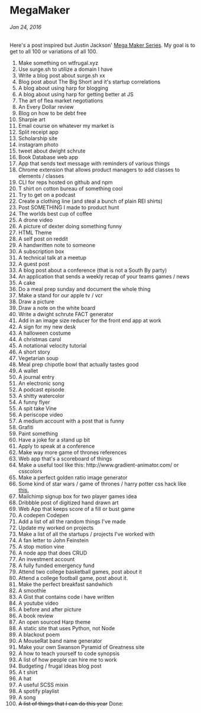 # MegaMaker
###### Jan 24, 2016

Here's a post inspired but Justin Jackson' <a href="http://megamaker.co/">Mega Maker Series</a>. My goal is to get to all 100 or variations of all 100.

<ol>
    <li>Make something on wtfrugal.xyz</li>
    <li>Use surge.sh to utilize a domain I have </li>
    <li>Write a blog post about surge.sh xx   </li>
    <li>Blog post about The Big Short and it's startup correlations </li>
    <li>A blog about using harp for blogging</li>
    <li>A blog about using harp for getting better at JS</li>
    <li>The art of flea market negotiations</li>
    <li>An Every Dollar review</li>
    <li>Blog on how to be debt free</li>
    <li>Sharpie art</li>
    <li>Email course on whatever my market is</li>
    <li>Split receipt app</li>
    <li>Scholarship site</li>
    <li>instagram photo</li>
    <li>tweet about dwight schrute</li>
    <li>Book Database web app</li>
    <li>App that sends text message with reminders of various things</li>
    <li>Chrome extension that allows product managers to add classes to elements / classes</li>
    <li>CLI for reps hosted on github and npm</li>
    <li>T shirt on cotton bureau of something cool</li>
    <li>Try to get on a podcast</li>
    <li>Create a clothing line (and steal a bunch of plain REI shirts)</li>
    <li>Post SOMETHING I made to product hunt</li>
    <li>The worlds best cup of coffee</li>
    <li>A drone video </li>
    <li>A picture of dexter doing something funny</li>
    <li>HTML Theme</li>
    <li>A self post on reddit</li>
    <li>A handwritten note to someone</li>
    <li>A subscription box </li>
    <li>A technical talk at a meetup </li>
    <li>A guest post</li>
    <li>A blog post about a conference (that is not a South By party)</li>
    <li>An application that sends a weekly recap of your teams games / news</li>
    <li>A cake</li>
    <li>Do a meal prep sunday and document the whole thing</li>
    <li>Make a stand for our apple tv / vcr</li>
    <li>Draw a picture</li>
    <li>Draw a note on the white board</li>
    <li>Write a dwight schrute FACT generator </li>
    <li>Add in an image size reducer for the front end app at work</li>
    <li>A sign for my new desk</li>
    <li>A halloween costume</li>
    <li>A christmas carol</li>
    <li>A notational velocity tutorial</li>
    <li>A short story</li>
    <li>Vegetarian soup</li>
    <li>Meal prep chipotle bowl that actually tastes good</li>
    <li>A wallet</li>
    <li>A journal entry</li>
    <li>An electronic song</li>
    <li>A podcast episode</li>
    <li>A shitty watercolor</li>
    <li>A funny flyer</li>
    <li>A spit take Vine</li>
    <li>A periscope video</li>
    <li>A medium account with a post that is funny</li>
    <li>Grafiti </li>
    <li>Paint something </li>
    <li>Have a joke for a stand up bit </li>
    <li>Apply to speak at a conference</li>
    <li>Make way more game of thrones references</li>
    <li>Web app that's a scoreboard of things</li>
    <li>Make a useful tool like this: http://www.gradient-animator.com/ or csscolors</li>
    <li>Make a perfect golden ratio image generator</li>
    <li>Some kind of star wars / game of thrones / harry potter css hack like <a href="https://www.youtube.com/watch?v=QZdj42liTtU&feature=youtu.be&a">this.</a></li>
    <li>Mailchimp signup box for two player games idea</li>
    <li>Dribbble post of digitized hand drawn art</li>
    <li>Web App that keeps score of a fill or bust game</li>
    <li>A codepen Codepen</li>
    <li>Add a list of all the random things I've made </li>
    <li>Update my worked on projects</li>
    <li>Make a list of all the startups / projects I've worked with</li>
    <li>A fan letter to John Feinstein</li>
    <li>A stop motion vine</li>
    <li>A node app that does CRUD</li>
    <li>An investment account</li>
    <li>A fully funded emergency fund</li>
    <li>Attend two college basketball games, post about it</li>
    <li>Attend a college football game, post about it.</li>
    <li>Make the perfect breakfast sandwhich</li>
    <li>A smoothie</li>
    <li>A Gist that contains code i have written</li>
    <li>A youtube video</li>
    <li>A before and after picture</li>
    <li>A book review</li>
    <li>An open sourced Harp theme</li>
    <li>A static site that uses Python, not Node</li>
    <li>A blackout poem</li>
    <li>A MouseRat band name generator</li>
    <li>Make your own Swanson Pyramid of Greatness site</li>
    <li>A how to teach yourself to code synopsis</li>
    <li>A list of how people can hire me to work</li>
    <li>Budgeting / frugal ideas blog post</li>
    <li>A t shirt</li>
    <li>A hat</li>
    <li>A useful SCSS mixin</li>
    <li>A spotify playlist</li>
    <li>A song</li>
    <li><strike>A list of things that I can do this year</strike> Done: <a href="http://mattjared.github.io/posts/megamaker"></a></li>
</ol>